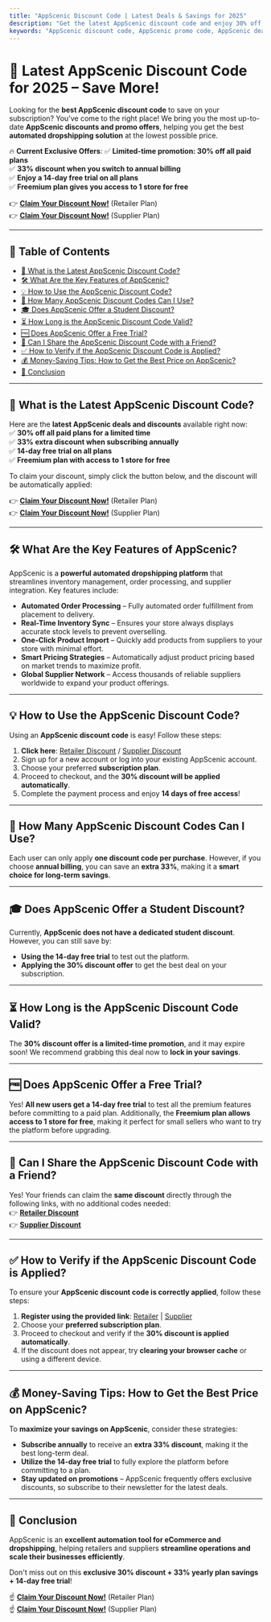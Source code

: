 ```yaml
---
title: "AppScenic Discount Code | Latest Deals & Savings for 2025"
description: "Get the latest AppScenic discount code and enjoy 30% off, a 33% yearly subscription discount, and a 14-day free trial! Click the link on this page to register, and the discount will be automatically applied to your account."
keywords: "AppScenic discount code, AppScenic promo code, AppScenic deals, AppScenic savings, AppScenic free trial"
---
```


# 🎯 Latest AppScenic Discount Code for 2025 – Save More!

Looking for the **best AppScenic discount code** to save on your subscription? You've come to the right place! We bring you the most up-to-date **AppScenic discounts and promo offers**, helping you get the best **automated dropshipping solution** at the lowest possible price.

🔥 **Current Exclusive Offers**:
✅ **Limited-time promotion: 30% off all paid plans**  
✅ **33% discount when you switch to annual billing**  
✅ **Enjoy a 14-day free trial on all plans**  
✅ **Freemium plan gives you access to 1 store for free**  

👉 **[Claim Your Discount Now!](https://bit.ly/43LrWiT)** (Retailer Plan)  
👉 **[Claim Your Discount Now!](https://bit.ly/3DWBZXI)** (Supplier Plan)  

---

## 📌 Table of Contents
- [📢 What is the Latest AppScenic Discount Code?](#-what-is-the-latest-appscenic-discount-code)
- [🛠 What Are the Key Features of AppScenic?](#-what-are-the-key-features-of-appscenic)
- [💡 How to Use the AppScenic Discount Code?](#-how-to-use-the-appscenic-discount-code)
- [🔢 How Many AppScenic Discount Codes Can I Use?](#-how-many-appscenic-discount-codes-can-i-use)
- [🎓 Does AppScenic Offer a Student Discount?](#-does-appscenic-offer-a-student-discount)
- [⏳ How Long is the AppScenic Discount Code Valid?](#-how-long-is-the-appscenic-discount-code-valid)
- [🆓 Does AppScenic Offer a Free Trial?](#-does-appscenic-offer-a-free-trial)
- [👥 Can I Share the AppScenic Discount Code with a Friend?](#-can-i-share-the-appscenic-discount-code-with-a-friend)
- [✅ How to Verify if the AppScenic Discount Code is Applied?](#-how-to-verify-if-the-appscenic-discount-code-is-applied)
- [💰 Money-Saving Tips: How to Get the Best Price on AppScenic?](#-money-saving-tips-how-to-get-the-best-price-on-appscenic)
- [🏁 Conclusion](#-conclusion)

---

## 📢 What is the Latest AppScenic Discount Code?
Here are the **latest AppScenic deals and discounts** available right now:  
✅ **30% off all paid plans for a limited time**  
✅ **33% extra discount when subscribing annually**  
✅ **14-day free trial on all plans**  
✅ **Freemium plan with access to 1 store for free**  

To claim your discount, simply click the button below, and the discount will be automatically applied:

👉 **[Claim Your Discount Now!](https://bit.ly/43LrWiT)** (Retailer Plan)  
👉 **[Claim Your Discount Now!](https://bit.ly/3DWBZXI)** (Supplier Plan)  

---

## 🛠 What Are the Key Features of AppScenic?
AppScenic is a **powerful automated dropshipping platform** that streamlines inventory management, order processing, and supplier integration. Key features include:

- **Automated Order Processing** – Fully automated order fulfillment from placement to delivery.  
- **Real-Time Inventory Sync** – Ensures your store always displays accurate stock levels to prevent overselling.  
- **One-Click Product Import** – Quickly add products from suppliers to your store with minimal effort.  
- **Smart Pricing Strategies** – Automatically adjust product pricing based on market trends to maximize profit.  
- **Global Supplier Network** – Access thousands of reliable suppliers worldwide to expand your product offerings.  

---

## 💡 How to Use the AppScenic Discount Code?
Using an **AppScenic discount code** is easy! Follow these steps:

1. **Click here**: [Retailer Discount](https://bit.ly/43LrWiT) / [Supplier Discount](https://bit.ly/3DWBZXI)  
2. Sign up for a new account or log into your existing AppScenic account.  
3. Choose your preferred **subscription plan**.  
4. Proceed to checkout, and the **30% discount will be applied automatically**.  
5. Complete the payment process and enjoy **14 days of free access**!  

---

## 🔢 How Many AppScenic Discount Codes Can I Use?
Each user can only apply **one discount code per purchase**. However, if you choose **annual billing**, you can save an **extra 33%**, making it a **smart choice for long-term savings**.

---

## 🎓 Does AppScenic Offer a Student Discount?
Currently, **AppScenic does not have a dedicated student discount**. However, you can still save by:

- **Using the 14-day free trial** to test out the platform.  
- **Applying the 30% discount offer** to get the best deal on your subscription.  

---

## ⏳ How Long is the AppScenic Discount Code Valid?
The **30% discount offer is a limited-time promotion**, and it may expire soon! We recommend grabbing this deal now to **lock in your savings**.

---

## 🆓 Does AppScenic Offer a Free Trial?
Yes! **All new users get a 14-day free trial** to test all the premium features before committing to a paid plan. Additionally, the **Freemium plan allows access to 1 store for free**, making it perfect for small sellers who want to try the platform before upgrading.

---

## 👥 Can I Share the AppScenic Discount Code with a Friend?
Yes! Your friends can claim the **same discount** directly through the following links, with no additional codes needed:  
👉 **[Retailer Discount](https://bit.ly/43LrWiT)**  
👉 **[Supplier Discount](https://bit.ly/3DWBZXI)**  

---

## ✅ How to Verify if the AppScenic Discount Code is Applied?
To ensure your **AppScenic discount code is correctly applied**, follow these steps:

1. **Register using the provided link**: [Retailer](https://bit.ly/43LrWiT) | [Supplier](https://bit.ly/3DWBZXI)  
2. Choose your **preferred subscription plan**.  
3. Proceed to checkout and verify if the **30% discount is applied automatically**.  
4. If the discount does not appear, try **clearing your browser cache** or using a different device.  

---

## 💰 Money-Saving Tips: How to Get the Best Price on AppScenic?
To **maximize your savings on AppScenic**, consider these strategies:

- **Subscribe annually** to receive an **extra 33% discount**, making it the best long-term deal.  
- **Utilize the 14-day free trial** to fully explore the platform before committing to a plan.  
- **Stay updated on promotions** – AppScenic frequently offers exclusive discounts, so subscribe to their newsletter for the latest deals.  

---

## 🏁 Conclusion
AppScenic is an **excellent automation tool for eCommerce and dropshipping**, helping retailers and suppliers **streamline operations and scale their businesses efficiently**.  

Don't miss out on this **exclusive 30% discount + 33% yearly plan savings + 14-day free trial**!  

☝ **[Claim Your Discount Now!](https://bit.ly/43LrWiT)** (Retailer Plan)  
☝ **[Claim Your Discount Now!](https://bit.ly/3DWBZXI)** (Supplier Plan)  
